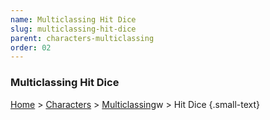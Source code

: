```yaml
---
name: Multiclassing Hit Dice
slug: multiclassing-hit-dice
parent: characters-multiclassing
order: 02
---
```


### Multiclassing Hit Dice
[Home](dm-operations-center) > [Characters](characters) > [Multiclassing](multiclassing)w > Hit Dice {.small-text}